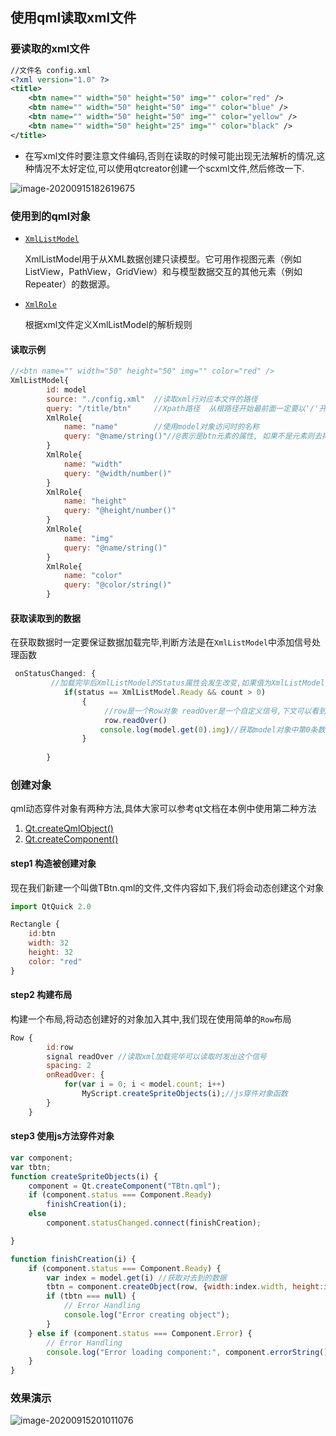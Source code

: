 ## 使用qml读取xml文件

### 要读取的xml文件

```xml
//文件名 config.xml
<?xml version="1.0" ?>
<title>
	<btn name="" width="50" height="50" img="" color="red" />
	<btn name="" width="50" height="50" img="" color="blue" />
	<btn name="" width="50" height="50" img="" color="yellow" />
	<btn name="" width="50" height="25" img="" color="black" />
</title>
```

* 在写xml文件时要注意文件编码,否则在读取的时候可能出现无法解析的情况,这种情况不太好定位,可以使用qtcreator创建一个scxml文件,然后修改一下.

![image-20200915182619675](/home/jc/data/myDoc/LearningNotes/qml教程/示例/img/image-20200915182619675.png)

### 使用到的qml对象

* [`XmlListModel`](https://doc.qt.io/qt-5/qml-qtquick-xmllistmodel-xmllistmodel.html)

  XmlListModel用于从XML数据创建只读模型。它可用作视图元素（例如ListView，PathView，GridView）和与模型数据交互的其他元素（例如Repeater）的数据源。

* [`XmlRole`](https://doc.qt.io/qt-5/qml-qtquick-xmllistmodel-xmlrole.html)

  根据xml文件定义XmlListModel的解析规则

#### 读取示例

```js
//<btn name="" width="50" height="50" img="" color="red" />
XmlListModel{
        id: model
        source: "./config.xml"  //读取xml行对应本文件的路径
        query: "/title/btn"  	//Xpath路径  从根路径开始最前面一定要以'/'开始
        XmlRole{
            name: "name"		//使用model对象访问时的名称
            query: "@name/string()"//@表示是btn元素的属性, 如果不是元素则去掉@符号,
        }
        XmlRole{
            name: "width"
            query: "@width/number()"
        }
        XmlRole{
            name: "height"
            query: "@height/number()"
        }
        XmlRole{
            name: "img"
            query: "@name/string()"
        }
        XmlRole{
            name: "color"
            query: "@color/string()"
        }
```

#### 获取读取到的数据

在获取数据时一定要保证数据加载完毕,判断方法是在`XmlListModel`中添加信号处理函数

```js
 onStatusChanged: {
    	 //加载完毕后XmlListModel的Status属性会发生改变,如果值为XmlListModel.Ready,就表示数据已经加载完毕,可以获取了
            if(status == XmlListModel.Ready && count > 0)
                {
                     //row是一个Row对象 readOver是一个自定义信号,下文可以看到
                     row.readOver()
                    console.log(model.get(0).img)//获取model对象中第0条数据, img就是在XmlRole中定义的名称
                }
                
        }

```

### 创建对象

qml动态穿件对象有两种方法,具体大家可以参考qt文档在本例中使用第二种方法

1. [Qt.createQmlObject()](https://doc.qt.io/qt-5/qml-qtqml-qt.html#createQmlObject-method) 
2. [Qt.createComponent()](https://doc.qt.io/qt-5/qml-qtqml-qt.html#createComponent-method) 

#### step1 构造被创建对象

现在我们新建一个叫做TBtn.qml的文件,文件内容如下,我们将会动态创建这个对象

```js
import QtQuick 2.0

Rectangle {
    id:btn
    width: 32
    height: 32
    color: "red"
}
```

#### step2 构建布局

构建一个布局,将动态创建好的对象加入其中,我们现在使用简单的`Row`布局

```js
Row {
        id:row
        signal readOver //读取xml加载完毕可以读取时发出这个信号
        spacing: 2
        onReadOver: {
            for(var i = 0; i < model.count; i++)
                MyScript.createSpriteObjects(i);//js穿件对象函数
        }
   	}
```

#### step3 使用js方法穿件对象

```js
var component;
var tbtn;
function createSpriteObjects(i) {
    component = Qt.createComponent("TBtn.qml");
    if (component.status === Component.Ready)
        finishCreation(i);
    else
        component.statusChanged.connect(finishCreation);

}

function finishCreation(i) {
    if (component.status === Component.Ready) {
        var index = model.get(i) //获取对去到的数据
        tbtn = component.createObject(row, {width:index.width, height:index.height, color:index.color});//为创建的对象设置属性
        if (tbtn === null) {
            // Error Handling
            console.log("Error creating object");
        }
    } else if (component.status === Component.Error) {
        // Error Handling
        console.log("Error loading component:", component.errorString());
    }
}
```

### 效果演示

![image-20200915201011076](/home/jc/data/myDoc/LearningNotes/qml教程/示例/img/image-20200915201011076.png)

